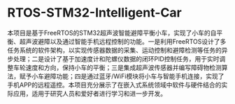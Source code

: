 # RTOS-STM32-Intelligent-Car
本项目是基于FreeRTOS的STM32超声波智能避障平衡小车，实现了小车的自平衡、超声波避障以及通过智能手机远程控制的功能。一是利用FreeRTOS设计了多任务系统的软件架构，以实现传感器数据的采集、运动控制和避障检测等任务的异步处理；二是设计了基于加速度计和陀螺仪数据的闭环PID控制任务，用于实时调整车轮速度和方向，保持小车的平衡；三是集成超声波传感器并编写障碍物检测算法，赋予小车避障功能；四是通过蓝牙/WiFi模块将小车与智能手机连接，实现了手机APP的远程遥控。本项目充分展示了在嵌入式系统领域中软件与硬件结合的实际应用，适用于研究人员和爱好者进行学习和进一步开发。

